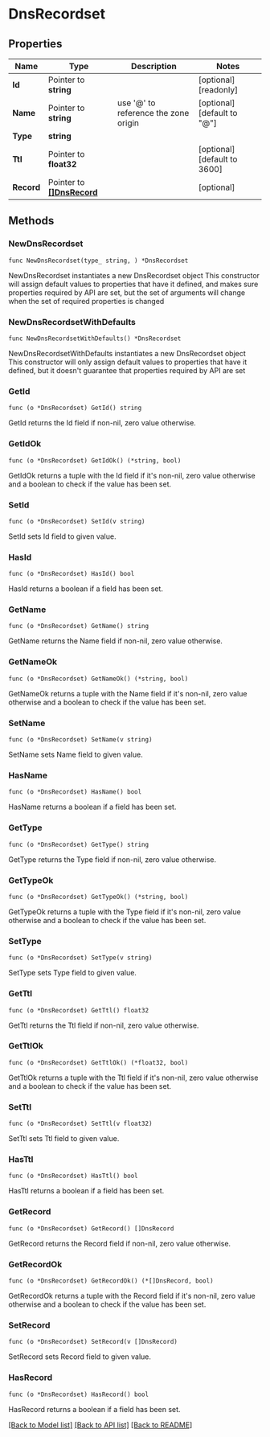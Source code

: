 # DnsRecordset

## Properties

Name | Type | Description | Notes
------------ | ------------- | ------------- | -------------
**Id** | Pointer to **string** |  | [optional] [readonly] 
**Name** | Pointer to **string** | use &#39;@&#39; to reference the zone origin | [optional] [default to "@"]
**Type** | **string** |  | 
**Ttl** | Pointer to **float32** |  | [optional] [default to 3600]
**Record** | Pointer to [**[]DnsRecord**](DnsRecord.md) |  | [optional] 

## Methods

### NewDnsRecordset

`func NewDnsRecordset(type_ string, ) *DnsRecordset`

NewDnsRecordset instantiates a new DnsRecordset object
This constructor will assign default values to properties that have it defined,
and makes sure properties required by API are set, but the set of arguments
will change when the set of required properties is changed

### NewDnsRecordsetWithDefaults

`func NewDnsRecordsetWithDefaults() *DnsRecordset`

NewDnsRecordsetWithDefaults instantiates a new DnsRecordset object
This constructor will only assign default values to properties that have it defined,
but it doesn't guarantee that properties required by API are set

### GetId

`func (o *DnsRecordset) GetId() string`

GetId returns the Id field if non-nil, zero value otherwise.

### GetIdOk

`func (o *DnsRecordset) GetIdOk() (*string, bool)`

GetIdOk returns a tuple with the Id field if it's non-nil, zero value otherwise
and a boolean to check if the value has been set.

### SetId

`func (o *DnsRecordset) SetId(v string)`

SetId sets Id field to given value.

### HasId

`func (o *DnsRecordset) HasId() bool`

HasId returns a boolean if a field has been set.

### GetName

`func (o *DnsRecordset) GetName() string`

GetName returns the Name field if non-nil, zero value otherwise.

### GetNameOk

`func (o *DnsRecordset) GetNameOk() (*string, bool)`

GetNameOk returns a tuple with the Name field if it's non-nil, zero value otherwise
and a boolean to check if the value has been set.

### SetName

`func (o *DnsRecordset) SetName(v string)`

SetName sets Name field to given value.

### HasName

`func (o *DnsRecordset) HasName() bool`

HasName returns a boolean if a field has been set.

### GetType

`func (o *DnsRecordset) GetType() string`

GetType returns the Type field if non-nil, zero value otherwise.

### GetTypeOk

`func (o *DnsRecordset) GetTypeOk() (*string, bool)`

GetTypeOk returns a tuple with the Type field if it's non-nil, zero value otherwise
and a boolean to check if the value has been set.

### SetType

`func (o *DnsRecordset) SetType(v string)`

SetType sets Type field to given value.


### GetTtl

`func (o *DnsRecordset) GetTtl() float32`

GetTtl returns the Ttl field if non-nil, zero value otherwise.

### GetTtlOk

`func (o *DnsRecordset) GetTtlOk() (*float32, bool)`

GetTtlOk returns a tuple with the Ttl field if it's non-nil, zero value otherwise
and a boolean to check if the value has been set.

### SetTtl

`func (o *DnsRecordset) SetTtl(v float32)`

SetTtl sets Ttl field to given value.

### HasTtl

`func (o *DnsRecordset) HasTtl() bool`

HasTtl returns a boolean if a field has been set.

### GetRecord

`func (o *DnsRecordset) GetRecord() []DnsRecord`

GetRecord returns the Record field if non-nil, zero value otherwise.

### GetRecordOk

`func (o *DnsRecordset) GetRecordOk() (*[]DnsRecord, bool)`

GetRecordOk returns a tuple with the Record field if it's non-nil, zero value otherwise
and a boolean to check if the value has been set.

### SetRecord

`func (o *DnsRecordset) SetRecord(v []DnsRecord)`

SetRecord sets Record field to given value.

### HasRecord

`func (o *DnsRecordset) HasRecord() bool`

HasRecord returns a boolean if a field has been set.


[[Back to Model list]](../README.md#documentation-for-models) [[Back to API list]](../README.md#documentation-for-api-endpoints) [[Back to README]](../README.md)


